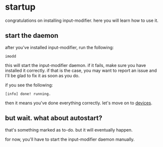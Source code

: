 # startup

congratulations on installing input-modifier. here you will learn how to use it.

## start the daemon

after you've installed input-modifier, run the following:

```
imodd
```

this will start the input-modifier daemon. if it fails, make sure you have installed it correctly. if that is the case, you may want to report an issue and I'll be glad to fix it as soon as you do.

if you see the following:

```
[info] done! running.
```

then it means you've done everything correctly. let's move on to [devices](devices.md).

## but wait. what about autostart?

that's something marked as to-do. but it will eventually happen.

for now, you'll have to start the input-modifier daemon manually.
